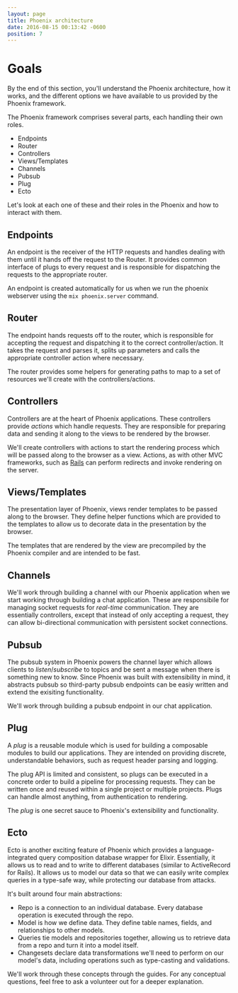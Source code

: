 ```yaml
---
layout: page
title: Phoenix architecture
date: 2016-08-15 00:13:42 -0600
position: 7
---
```


# Goals

By the end of this section, you'll understand the Phoenix architecture, how it works, and the different options we have available to us provided by the Phoenix framework.

The Phoenix framework comprises several parts, each handling their own roles.

* Endpoints
* Router
* Controllers
* Views/Templates
* Channels
* Pubsub
* Plug
* Ecto

Let's look at each one of these and their roles in the Phoenix and how to interact with them.

## Endpoints

An endpoint is the receiver of the HTTP requests and handles dealing with them until it hands off the request to the Router. It provides common interface of plugs to every request and is responsible for dispatching the requests to the appropriate router.

An endpoint is created automatically for us when we run the phoenix webserver using the `mix phoenix.server` command.

## Router

The endpoint hands requests off to the router, which is responsible for accepting the request and dispatching it to the correct controller/action. It takes the request and parses it, splits up parameters and calls the appropriate controller action where necessary.

The router provides some helpers for generating paths to map to a set of resources we'll create with the controllers/actions.

## Controllers

Controllers are at the heart of Phoenix applications. These controllers provide _actions_ which handle requests. They are responsible for preparing data and sending it along to the views to be rendered by the browser.

We'll create controllers with actions to start the rendering process which will be passed along to the browser as a view. Actions, as with other MVC frameworks, such as [Rails](http://rubyonrails.org/) can perform redirects and invoke rendering on the server.

## Views/Templates

The presentation layer of Phoenix, views render templates to be passed along to the browser. They define helper functions which are provided to the templates to allow us to decorate data in the presentation by the browser.

The templates that are rendered by the view are precompiled by the Phoenix compiler and are intended to be fast.

## Channels

We'll work through building a channel with our Phoenix application when we start working through building a chat application. These are responsibile for managing socket requests for _real-time_ communication. They are essentially controllers, except that instead of only accepting a request, they can allow bi-directional communication with persistent socket connections.

## Pubsub

The pubsub system in Phoenix powers the channel layer which allows clients to _listen_/_subscribe_ to topics and be sent a message when there is something new to know. Since Phoenix was built with extensibility in mind, it abstracts pubsub so third-party pubsub endpoints can be easiy written and extend the exisiting functionality.

We'll work through building a pubsub endpoint in our chat application.

## Plug

A _plug_ is a reusable module which is used for building a composable modules to build our applications. They are intended on providing discrete, understandable behaviors, such as request header parsing and logging.

The plug API is limited and consistent, so plugs can be executed in a concrete order to build a pipeline for processing requests. They can be written once and reused within a single project or multiple projects. Plugs can handle almost anything, from authentication to rendering.

The _plug_ is one secret sauce to Phoenix's extensibility and functionality.

## Ecto

Ecto is another exciting feature of Phoenix which provides a language-integrated query composition database wrapper for Elixir. Essentially, it allows us to read and to write to different databases (similar to ActiveRecord for Rails). It allows us to model our data so that we can easily write complex queries in a type-safe way, while protecting our database from attacks.

It's built around four main abstractions:

* Repo is a connection to an individual database. Every database operation is executed through the repo.
* Model is how we define data. They define table names, fields, and relationships to other models.
* Queries tie models and repositories together, allowing us to retrieve data from a repo and turn it into a model itself.
* Changesets declare data transformations we'll need to perform on our model's data, including operations such as type-casting and validations.

We'll work through these concepts through the guides. For any conceptual questions, feel free to ask a volunteer out for a deeper explanation.
